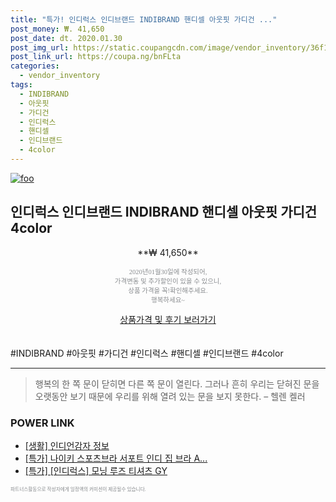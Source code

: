 ```yaml
--- 
title: "특가! 인디럭스 인디브랜드 INDIBRAND 핸디셀 아웃핏 가디건 ..." 
post_money: ₩. 41,650 
post_date: dt. 2020.01.30 
post_img_url: https://static.coupangcdn.com/image/vendor_inventory/36f1/20f9689d0998f8a6ac38c5c21b20109aa1633e6da3d8b666211545e0fa62.jpg 
post_link_url: https://coupa.ng/bnFLta 
categories: 
  - vendor_inventory 
tags: 
  - INDIBRAND 
  - 아웃핏 
  - 가디건 
  - 인디럭스 
  - 핸디셀 
  - 인디브랜드 
  - 4color 
--- 
```

[![foo](https://static.coupangcdn.com/image/vendor_inventory/36f1/20f9689d0998f8a6ac38c5c21b20109aa1633e6da3d8b666211545e0fa62.jpg)](https://coupa.ng/bnFLta) 

## 인디럭스 인디브랜드 INDIBRAND 핸디셀 아웃핏 가디건 4color 
<p style="text-align: center;">**₩ 41,650**</p> 
<p style="text-align: center;"><span style="color: #898c8f; font-family: Georgia,Times,serif; font-size: 0.75em;">2020년01월30일에 작성되어, <br>가격변동 및 추가할인이 있을 수 있으니,<br> 상품 가격을 꼭!확인해주세요.<br>행복하세요~</span> 
</p>	 
<div markdown="0" style="text-align: center;"><a href="https://coupa.ng/bnFLta" class="btn btn--success">상품가격 및 후기 보러가기</a></div> 
<br><br> 
  #INDIBRAND #아웃핏 #가디건 #인디럭스 #핸디셀 #인디브랜드 #4color 
<hr> 

> 행복의 한 쪽 문이 닫히면 다른 쪽 문이 열린다. 그러나 흔히 우리는 닫혀진 문을 오랫동안 보기 때문에 우리를 위해 열려 있는 문을 보지 못한다. – 헬렌 켈러 


### POWER LINK

* <a href="https://blog.naver.com/sakai111/221759518179" target="_blank"> [생활] 인디언감자 정보 </a>
* <a href="https://blog.naver.com/santokki14/221789537077" target="_blank">[특가] 나이키 스포츠브라 서포트 인디 집 브라 A...</a>
* <a href="https://blog.naver.com/sakai111/221790359167" target="_blank">[특가] [인디럭스] 모닝 루즈 티셔츠 GY</a>

<span style="color: #898c8f; font-family: Georgia,Times,serif; font-size: 0.55em;">파트너스활동으로 작성자에게 일정액의 커미션이 제공될수 있습니다.</span> 
